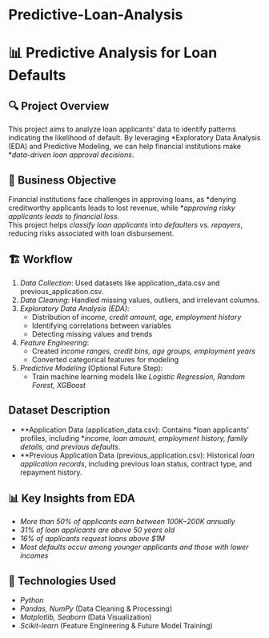 # Predictive-Loan-Analysis


# 📊 Predictive Analysis for Loan Defaults  

## 🔍 Project Overview  
This project aims to analyze loan applicants' data to identify patterns indicating the likelihood of default. By leveraging *Exploratory Data Analysis (EDA) and Predictive Modeling, we can help financial institutions make **data-driven loan approval decisions*.  

## 🎯 Business Objective  
Financial institutions face challenges in approving loans, as *denying creditworthy applicants leads to lost revenue, while **approving risky applicants leads to financial loss*.  
This project helps *classify loan applicants* into *defaulters vs. repayers*, reducing risks associated with loan disbursement.  

## 🏗 Workflow  
1. *Data Collection*: Used datasets like application_data.csv and previous_application.csv.  
2. *Data Cleaning*: Handled missing values, outliers, and irrelevant columns.  
3. *Exploratory Data Analysis (EDA)*:
   - Distribution of *income, credit amount, age, employment history*  
   - Identifying correlations between variables  
   - Detecting missing values and trends  
4. *Feature Engineering*:
   - Created *income ranges, credit bins, age groups, employment years*  
   - Converted categorical features for modeling  
5. *Predictive Modeling* (Optional Future Step):  
   - Train machine learning models like *Logistic Regression, Random Forest, XGBoost*  

## Dataset Description  
- **Application Data (application_data.csv): Contains *loan applicants’ profiles, including **income, loan amount, employment history, family details, and previous defaults*.  
- **Previous Application Data (previous_application.csv): Historical *loan application records*, including previous loan status, contract type, and repayment history.  

## 📊 Key Insights from EDA  
- *More than 50% of applicants earn between $100K-$200K annually*  
- *31% of loan applicants are above 50 years old*  
- *16% of applicants request loans above $1M*  
- *Most defaults occur among younger applicants and those with lower incomes*  

## 🔧 Technologies Used  
- *Python*  
- *Pandas, NumPy* (Data Cleaning & Processing)  
- *Matplotlib, Seaborn* (Data Visualization)  
- *Scikit-learn* (Feature Engineering & Future Model Training)  

